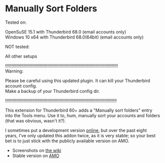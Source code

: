 Manually Sort Folders
=====================

Tested on:  

OpenSuSE 15.1 with Thunderbird 68.0 (email accounts only)  
Windows 10 x64 with Thunderbird 68.0(64bit) (email accounts only)  

NOT tested:  

All other setups  

!!!!!!!!!!!!!!!!!!!!!!!!!!!!!!!!!!!!!!!!!!!!!!!!!!!!!!!!!!!!!!!!!!!!!!!!!!!!!!!!!!!!!!!!!!!  
Warning:  

Please be careful using this updated plugin. It can kill your Thunderbird account config.  
Make a backup of your Thunderbird config dir.  

!!!!!!!!!!!!!!!!!!!!!!!!!!!!!!!!!!!!!!!!!!!!!!!!!!!!!!!!!!!!!!!!!!!!!!!!!!!!!!!!!!!!!!!!!!  


This extension for Thunderbird 60+ adds a "Manually sort folders" entry into
the Tools menu. Use it to, hum, manually sort your accounts and folders (that was obvious,
wasn't it?).

I sometimes put a development version
[online](https://jonathan.protzenko.fr/manually-sort-folders/), but over the
past eight years, I've only updated this addon twice, as it is very stable; so your
best bet is to just stick with the publicly available version on AMO.

* Screenshots on [the wiki](http://wiki.github.com/protz/Manually-Sort-Folders/)
* Stable version on [AMO](https://addons.mozilla.org/en-US/thunderbird/addon/15102)
